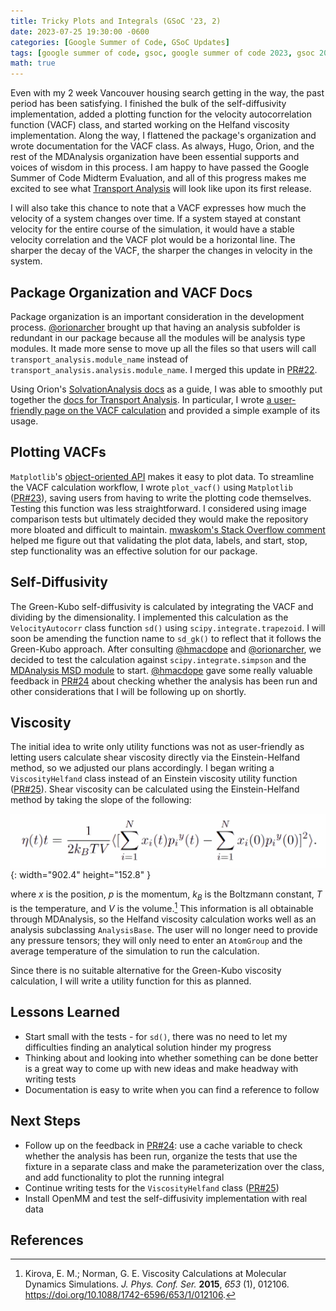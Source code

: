 ```yaml
---
title: Tricky Plots and Integrals (GSoC '23, 2)
date: 2023-07-25 19:30:00 -0600
categories: [Google Summer of Code, GSoC Updates]
tags: [google summer of code, gsoc, google summer of code 2023, gsoc 2023, computer science, cs, software engineering, software development, open source, python, numpy, scipy, computational research, molecular dynamics, mdanalysis, computational chemistry, biophysics, bioinformatics, biomolecular research, materials research, chemical engineering, physics, mathematics, math, mdakit, mdakits, velocity autocorrelation function, vacf, self-diffusivity, green-kubo, viscosity, helfand, einstein, einstein-helfand]     # TAG names should always be lowercase
math: true
---
```


Even with my 2 week Vancouver housing search getting in the way, the past period has been satisfying. I finished the bulk of the self-diffusivity implementation, added a plotting function for the velocity autocorrelation function (VACF) class, and started working on the Helfand viscosity implementation. Along the way, I flattened the package's organization and wrote documentation for the VACF class. As always, Hugo, Orion, and the rest of the MDAnalysis organization have been essential supports and voices of wisdom in this process. I am happy to have passed the Google Summer of Code Midterm Evaluation, and all of this progress makes me excited to see what [Transport Analysis](https://github.com/MDAnalysis/transport-analysis) will look like upon its first release.

I will also take this chance to note that a VACF expresses how much the velocity of a system changes over time. If a system stayed at constant velocity for the entire course of the simulation, it would have a stable velocity correlation and the VACF plot would be a horizontal line. The sharper the decay of the VACF, the sharper the changes in velocity in the system.

## Package Organization and VACF Docs

Package organization is an important consideration in the development process. [@orionarcher](https://github.com/orionarcher) brought up that having an analysis subfolder is redundant in our package because all the modules will be analysis type modules. It made more sense to move up all the files so that users will call `transport_analysis.module_name` instead of `transport_analysis.analysis.module_name`. I merged this update in [PR#22](https://github.com/MDAnalysis/transport-analysis/pull/22).

Using Orion's [SolvationAnalysis docs](https://solvation-analysis.readthedocs.io/en/latest/) as a guide, I was able to smoothly put together the [docs for Transport Analysis](https://transport-analysis.readthedocs.io/en/latest/). In particular, I wrote [a user-friendly page on the VACF calculation](https://transport-analysis.readthedocs.io/en/latest/api/velocityautocorr.html) and provided a simple example of its usage.

## Plotting VACFs

`Matplotlib`'s [object-oriented API](https://matplotlib.org/stable/api/index.html) makes it easy to plot data. To streamline the VACF calculation workflow, I wrote `plot_vacf()` using `Matplotlib` ([PR#23](https://github.com/MDAnalysis/transport-analysis/pull/23)), saving users from having to write the plotting code themselves. Testing this function was less straightforward. I considered using image comparison tests but ultimately decided they would make the repository more bloated and difficult to maintain. [mwaskom's Stack Overflow comment](https://stackoverflow.com/questions/27948126/how-can-i-write-unit-tests-against-code-that-uses-matplotlib) helped me figure out that validating the plot data, labels, and start, stop, step functionality was an effective solution for our package.

## Self-Diffusivity

The Green-Kubo self-diffusivity is calculated by integrating the VACF and dividing by the dimensionality. I implemented this calculation as the `VelocityAutocorr` class function `sd()` using `scipy.integrate.trapezoid`. I will soon be amending the function name to `sd_gk()` to reflect that it follows the Green-Kubo approach. After consulting [@hmacdope](https://github.com/hmacdope) and [@orionarcher](https://github.com/orionarcher), we decided to test the calculation against `scipy.integrate.simpson` and the [MDAnalysis MSD module](https://docs.mdanalysis.org/stable/documentation_pages/analysis/msd.html) to start. [@hmacdope](https://github.com/hmacdope) gave some really valuable feedback in [PR#24](https://github.com/MDAnalysis/transport-analysis/pull/24) about checking whether the analysis has been run and other considerations that I will be following up on shortly.

## Viscosity

The initial idea to write only utility functions was not as user-friendly as letting users calculate shear viscosity directly via the Einstein-Helfand method, so we adjusted our plans accordingly. I began writing a `ViscosityHelfand` class instead of an Einstein viscosity utility function ([PR#25](https://github.com/MDAnalysis/transport-analysis/pull/25)). Shear viscosity can be calculated using the Einstein-Helfand method by taking the slope of the following:

![Viscosity Formula Einstein-Helfand](/assets/img/2023-07-25/viscosityHelfand.PNG){: width="902.4" height="152.8" }

where $x$ is the position, $p$ is the momentum, $k_B$ is the Boltzmann constant, $T$ is the temperature, and $V$ is the volume.[^1] This information is all obtainable through MDAnalysis, so the Helfand viscosity calculation works well as an analysis subclassing `AnalysisBase`. The user will no longer need to provide any pressure tensors; they will only need to enter an `AtomGroup` and the average temperature of the simulation to run the calculation.

Since there is no suitable alternative for the Green-Kubo viscosity calculation, I will write a utility function for this as planned.

## Lessons Learned

- Start small with the tests - for `sd()`, there was no need to let my difficulties finding an analytical solution hinder my progress
- Thinking about and looking into whether something can be done better is a great way to come up with new ideas and make headway with writing tests
- Documentation is easy to write when you can find a reference to follow

## Next Steps

- Follow up on the feedback in [PR#24](https://github.com/MDAnalysis/transport-analysis/pull/24): use a cache variable to check whether the analysis has been run, organize the tests that use the fixture in a separate class and make the parameterization over the class, and add functionality to plot the running integral
- Continue writing tests for the `ViscosityHelfand` class ([PR#25](https://github.com/MDAnalysis/transport-analysis/pull/25))
- Install OpenMM and test the self-diffusivity implementation with real data

## References

[^1]: Kirova, E. M.; Norman, G. E. Viscosity Calculations at Molecular Dynamics Simulations. *J. Phys. Conf. Ser.* **2015**, *653* (1), 012106. https://doi.org/10.1088/1742-6596/653/1/012106.
